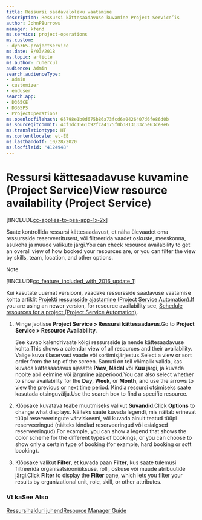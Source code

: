 ```yaml
---
title: Ressursi saadavaloleku vaatamine
description: Ressursi kättesaadavuse kuvamine Project Service’is
author: JohnPBurrows
manager: kfend
ms.service: project-operations
ms.custom:
- dyn365-projectservice
ms.date: 8/03/2018
ms.topic: article
ms.author: ruhercul
audience: Admin
search.audienceType:
- admin
- customizer
- enduser
search.app:
- D365CE
- D365PS
- ProjectOperations
ms.openlocfilehash: 65798e1b0d675b86a73fcd6a0426407d6fe86d0b
ms.sourcegitcommit: 4cf1dc1561b92fca4175f0b3813133c5e63ce8e6
ms.translationtype: HT
ms.contentlocale: et-EE
ms.lasthandoff: 10/28/2020
ms.locfileid: "4124948"
---
```

# <a name="view-resource-availability-project-service"></a><span data-ttu-id="a3c3f-103">Ressursi kättesaadavuse kuvamine (Project Service)</span><span class="sxs-lookup"><span data-stu-id="a3c3f-103">View resource availability (Project Service)</span></span>

[!INCLUDE[cc-applies-to-psa-app-1x-2x](../includes/cc-applies-to-psa-app-1x-2x.md)]

<span data-ttu-id="a3c3f-104">Saate kontrollida ressursi kättesaadavust, et näha ülevaadet oma ressursside reserveeritusest, või filtreerida vaadet oskuste, meeskonna, asukoha ja muude valikute järgi.</span><span class="sxs-lookup"><span data-stu-id="a3c3f-104">You can check resource availability to get an overall view of how booked your resources are, or you can filter the view by skills, team, location, and other options.</span></span>  
  
> [!NOTE]
> [!INCLUDE[cc_feature_included_with_2016_update_1](../includes/cc-feature-included-with-2016-update-1.md)]  
> 
>  <span data-ttu-id="a3c3f-105">Kui kasutate uuemat versiooni, vaadake ressursside saadavuse vaatamise kohta artiklit [Projekti ressursside ajastamine (Project Service Automation)](../psa/schedule-resources-project.md).</span><span class="sxs-lookup"><span data-stu-id="a3c3f-105">If you are using an newer version, for resource availability see, [Schedule resources for a project (Project Service Automation)](../psa/schedule-resources-project.md).</span></span>  

1. <span data-ttu-id="a3c3f-106">Minge jaotisse **Project Service > Ressursi kättesaadavus**.</span><span class="sxs-lookup"><span data-stu-id="a3c3f-106">Go to **Project Service > Resource Availability**.</span></span>  

    <span data-ttu-id="a3c3f-107">See kuvab kalendrivaate kõigi ressursside ja nende kättesaadavuse kohta.</span><span class="sxs-lookup"><span data-stu-id="a3c3f-107">This shows a calendar view of all resources and their availability.</span></span> <span data-ttu-id="a3c3f-108">Valige kuva ülaservast vaade või sortimisjärjestus.</span><span class="sxs-lookup"><span data-stu-id="a3c3f-108">Select a view or sort order from the top of the screen.</span></span> <span data-ttu-id="a3c3f-109">Samuti on teil võimalik valida, kas kuvada kättesaadavus ajasätte **Päev**, **Nädal** või **Kuu** järgi, ja kuvada noolte abil eelmine või järgmine ajaperiood.</span><span class="sxs-lookup"><span data-stu-id="a3c3f-109">You can also select whether to show availability for the **Day**, **Week**, or **Month**, and use the arrows to view the previous or next time period.</span></span> <span data-ttu-id="a3c3f-110">Kindla ressursi otsimiseks saate kasutada otsinguvälja.</span><span class="sxs-lookup"><span data-stu-id="a3c3f-110">Use the search box to find a specific resource.</span></span>  

2. <span data-ttu-id="a3c3f-111">Klõpsake kuvatava teabe muutmiseks valikut **Suvandid**.</span><span class="sxs-lookup"><span data-stu-id="a3c3f-111">Click **Options** to change what displays.</span></span> <span data-ttu-id="a3c3f-112">Näiteks saate kuvada legendi, mis näitab erinevat tüüpi reserveeringute värviskeemi, või kuvada ainult teatud tüüpi reserveeringud (näiteks kindlad reserveeringud või esialgsed reserveeringud).</span><span class="sxs-lookup"><span data-stu-id="a3c3f-112">For example, you can show a legend that shows the color scheme for the different types of bookings, or you can choose to show only a certain type of booking (for example, hard booking or soft booking).</span></span>  

3. <span data-ttu-id="a3c3f-113">Klõpsake valikut **Filter**, et kuvada paan **Filter**, kus saate tulemusi filtreerida organisatsiooniüksuse, rolli, oskuse või muude atribuutide järgi.</span><span class="sxs-lookup"><span data-stu-id="a3c3f-113">Click **Filter** to display the **Filter** pane, which lets you filter your results by organizational unit, role, skill, or other attributes.</span></span>  

### <a name="see-also"></a><span data-ttu-id="a3c3f-114">Vt ka</span><span class="sxs-lookup"><span data-stu-id="a3c3f-114">See Also</span></span>  
 [<span data-ttu-id="a3c3f-115">Ressursihalduri juhend</span><span class="sxs-lookup"><span data-stu-id="a3c3f-115">Resource Manager Guide</span></span>](../psa/resource-manager-guide.md)

